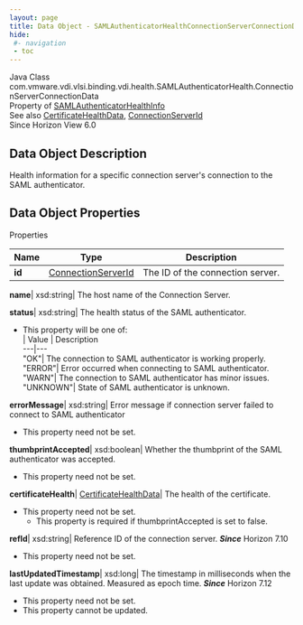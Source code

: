 ```yaml
---
layout: page
title: Data Object - SAMLAuthenticatorHealthConnectionServerConnectionData
hide:
 #- navigation
 - toc
---
```






Java Class
    com.vmware.vdi.vlsi.binding.vdi.health.SAMLAuthenticatorHealth.ConnectionServerConnectionData  
Property of
     [SAMLAuthenticatorHealthInfo](vdi.health.SAMLAuthenticatorHealth.SAMLAuthenticatorHealthInfo.md#field_detail)  
See also
     [CertificateHealthData](vdi.health.CertificateHealthData.md), [ConnectionServerId](vdi.entity.ConnectionServerId.md)  
Since 
    Horizon View 6.0

## Data Object Description 

Health information for a specific connection server's connection to the SAML authenticator. 

## Data Object Properties

Properties

Name |  Type |  Description   
---|---|---  
**id**| [ConnectionServerId](vdi.entity.ConnectionServerId.md)|  The ID of the connection server.   
  
**name**|  xsd:string|  The host name of the Connection Server.   
  
**status**|  xsd:string|  The health status of the SAML authenticator.   


  * This property will be one of:  
|  Value |  Description   
---|---  
"OK"| The connection to SAML authenticator is working properly.  
"ERROR"| Error occurred when connecting to SAML authenticator.  
"WARN"| The connection to SAML authenticator has minor issues.  
"UNKNOWN"| State of SAML authenticator is unknown.  

  
**errorMessage**|  xsd:string|  Error message if connection server failed to connect to SAML authenticator   


* This property need not be set.

  
**thumbprintAccepted**|  xsd:boolean|  Whether the thumbprint of the SAML authenticator was accepted.   


* This property need not be set.

  
**certificateHealth**| [CertificateHealthData](vdi.health.CertificateHealthData.md)|  The health of the certificate.   


* This property need not be set.
  * This property is required if thumbprintAccepted is set to false.

  
**refId**|  xsd:string|  Reference ID of the connection server.  **_Since_** Horizon 7.10  


* This property need not be set.

  
**lastUpdatedTimestamp**|  xsd:long|  The timestamp in milliseconds when the last update was obtained. Measured as epoch time.  **_Since_** Horizon 7.12  


* This property need not be set.
* This property cannot be updated.

  
  
  

  
  

